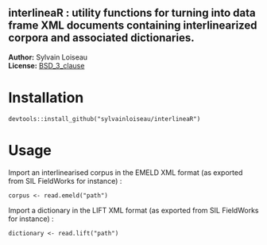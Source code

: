 ## interlineaR : utility functions for turning into data frame XML documents containing interlinearized corpora and associated dictionaries.

**Author:** Sylvain Loiseau<br/>
**License:** [BSD_3_clause](https://opensource.org/licenses/BSD-3-Clause)


# Installation

```{r}
devtools::install_github("sylvainloiseau/interlineaR")
```

# Usage

Import an interlinearised corpus in the EMELD XML format (as exported from SIL FieldWorks for instance) :

```{r}
corpus <- read.emeld("path")
```

Import a dictionary in the LIFT XML format (as exported from SIL FieldWorks for instance) :

```{r}
dictionary <- read.lift("path")
```
